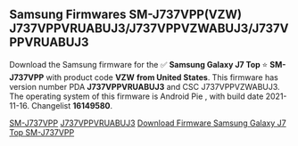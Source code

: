 <h2>Samsung Firmwares SM-J737VPP(VZW) J737VPPVRUABUJ3/J737VPPVZWABUJ3/J737VPPVRUABUJ3</h2>
Download the Samsung firmware for the ✅ <strong>Samsung Galaxy J7 Top </strong> ⭐ <strong>SM-J737VPP</strong> with product code <strong>VZW</strong> <strong> from United States</strong>. This firmware has version number PDA <strong>J737VPPVRUABUJ3</strong> and CSC J737VPPVZWABUJ3. The operating system of this firmware is Android Pie , with build date 2021-11-16. Changelist <strong>16149580</strong>.


[SM-J737VPP](https://samfirm.shop/samsung/model/SM-J737VPP)
[J737VPPVRUABUJ3](https://samfirm.shop/samsung/pda/J737VPPVRUABUJ3)
[Download Firmware Samsung Galaxy J7 Top SM-J737VPP](https://samfirm.shop/samsung/firmware/476741)
